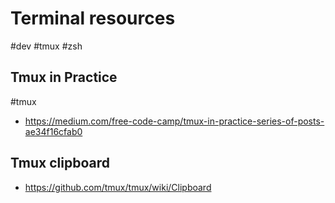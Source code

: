 # Terminal resources

#dev
#tmux
#zsh


## Tmux in Practice
#tmux

* https://medium.com/free-code-camp/tmux-in-practice-series-of-posts-ae34f16cfab0


## Tmux clipboard

* https://github.com/tmux/tmux/wiki/Clipboard

